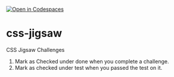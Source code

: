 [![Open in Codespaces](https://classroom.github.com/assets/launch-codespace-2972f46106e565e64193e422d61a12cf1da4916b45550586e14ef0a7c637dd04.svg)](https://classroom.github.com/open-in-codespaces?assignment_repo_id=17241347)
# css-jigsaw
CSS Jigsaw Challenges
1. Mark as Checked under done when you complete a challenge. 
1. Mark as checked under test when you passed the test on it. 
